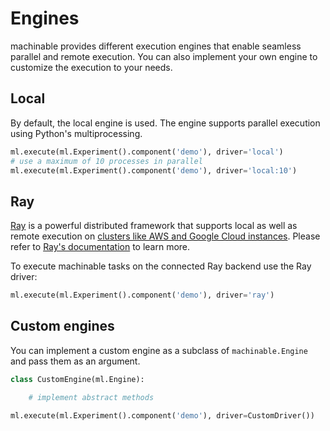 # Engines

machinable provides different execution engines that enable seamless parallel and remote execution. You can also implement your own engine to customize the execution to your needs.

## Local

By default, the local engine is used. The engine supports parallel execution using Python's multiprocessing.

``` python
ml.execute(ml.Experiment().component('demo'), driver='local')
# use a maximum of 10 processes in parallel
ml.execute(ml.Experiment().component('demo'), driver='local:10')
```

## Ray

[Ray](https://github.com/ray-project/ray) is a powerful distributed framework that supports local as well as remote execution on [clusters like AWS and Google Cloud instances](https://ray.readthedocs.io/en/latest/autoscaling.html). Please refer to [Ray's documentation](https://ray.readthedocs.io) to learn more.

To execute machinable tasks on the connected Ray backend use the Ray driver:

``` python
ml.execute(ml.Experiment().component('demo'), driver='ray')
```

## Custom engines

You can implement a custom engine as a subclass of `machinable.Engine` and pass them as an argument.

``` python
class CustomEngine(ml.Engine):

    # implement abstract methods

ml.execute(ml.Experiment().component('demo'), driver=CustomDriver())
```
